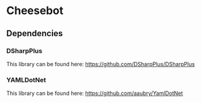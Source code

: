 # Cheesebot

## Dependencies
### DSharpPlus
This library can be found here: https://github.com/DSharpPlus/DSharpPlus
### YAMLDotNet
This library can be found here: https://github.com/aaubry/YamlDotNet

